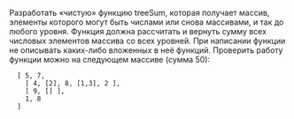 Разработать «чистую» функцию treeSum, которая получает массив, 
элементы которого могут быть числами или снова массивами, и так до любого уровня.
Функция должна рассчитать и вернуть сумму всех числовых элементов массива со всех уровней.
При написании функции не описывать каких-либо вложенных в неё функций.
Проверить работу функции можно на следующем массиве (сумма 50):

      [ 5, 7, 
        [ 4, [2], 8, [1,3], 2 ], 
        [ 9, [] ], 
        1, 8
      ]